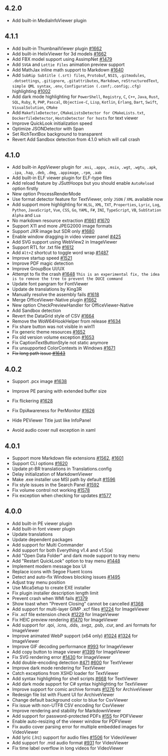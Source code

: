 ## 4.2.0

- Add built-in MediaInfoViewer plugin

## 4.1.1

- Add built-in ThumbnailViewer plugin [#1662](https://github.com/QL-Win/QuickLook/issues/1662)
- Add built-in HelixViewer for 3d models [#1662](https://github.com/QL-Win/QuickLook/issues/1662)
- Add FBX model support using AssimpNet [#1479](https://github.com/QL-Win/QuickLook/issues/1479)
- Add `SVGA` and `Lottie Files` animation preview support
- Add MathJax inline math support to Markdown [#1640](https://github.com/QL-Win/QuickLook/issues/1640)
- Add `SubRip Subtitle (.srt) files`, `Protobuf`, `NSIS`, `.gitmodules`, `.dotsettings`, `.gitignore`, `.gitattributes`, `Markdown`, `reStructuredText`, `simple QML syntax`, `.env`, `Configuration (.conf;.config;.cfg)` highlighting [#1002](https://github.com/QL-Win/QuickLook/issues/1002)
- Add dark mode highlighting for `PowerShell`, `Registry`, `C`, `C++`, `Java`, `Rust`, `SQL`, `Ruby`, `R`, `PHP`, `Pascal`, `Objective-C`, `Lisp`, `Kotlin`, `Erlang`, `Dart`, `Swift`, `VisualSolution`, `CMake`
- Add `MakefileDetector`, `CMakeListsDetector for CMakeLists.txt`, `DockerfileDetector`, `HostsDetector for hosts` for text viewer
- Improve QuickLook initialization speed
- Optimize JSONDetector with Span
- Set RichTextBox background to transparent
- Revert Add Sandbox detection from 4.1.0 which will call crash

## 4.1.0

- Add built-in AppViewer plugin for `.msi`, `.appx`, `.msix`, `.wgt`, `.wgtu`, `.apk`, `.ipa`, `.hap`, `.deb`, `.dmg`, `.appimage`, `.rpm`, `.aab`
- Add built-in ELF viewer plugin for ELF-type files
- Add reload feature by JSuttHoops but you should enable `AutoReload` option firstly
- New option ProcessRenderMode
- Use format detector feature for TextViewer, only `JSON` / `XML` available now
- Add support more highlighting for `HLSL`, `XML`, `TXT`, `Properties`, `Lyric`, `Log`, `Python`, `JavaScript`, `Vue`, `CSS`, `Go`, `YAML`, `F#`, `INI`, `TypeScript`, `VB`, `SubStation Alpha` and `Lua`
- No markdown resource extraction [#1661](https://github.com/QL-Win/QuickLook/issues/1661) [#1670](https://github.com/QL-Win/QuickLook/issues/1670)
- Support X11 and more JPEG2000 image formats
- Support JXR image but SDR only [#1680](https://github.com/QL-Win/QuickLook/issues/1680)
- Enable window dragging in video viewer panel [#425](https://github.com/QL-Win/QuickLook/issues/425)
- Add SVG support using WebView2 in ImageViewer
- Support RTL for .txt file [#1612](https://github.com/QL-Win/QuickLook/issues/1612)
- Add `Alt+Z` shortcut to toggle word wrap [#1487](https://github.com/QL-Win/QuickLook/issues/1487)
- Improve startup speed [#1521](https://github.com/QL-Win/QuickLook/issues/1521)
- Improve PDF magic detection
- Improve GroupBox UI/UX
- Attempt to fix the crash [#1648](https://github.com/QL-Win/QuickLook/issues/1648) `This is an experimental fix, the idea is to remove the tree to prevent the DUCE command`
- Update font pangram for FontViewer
- Update de translations by King3R
- Manually resolve the assembly fails [#1618](https://github.com/QL-Win/QuickLook/issues/1618)
- Merge OfficeViewer-Native plugin [#1662](https://github.com/QL-Win/QuickLook/issues/1662)
- New option CheckPreviewHandler for OfficeViewer-Native
- Add Sandbox detection
- Revert the DataGrid style of CSV [#1664](https://github.com/QL-Win/QuickLook/issues/1664)
- Remove the WoW64HookHelper from release [#1634](https://github.com/QL-Win/QuickLook/issues/1634)
- Fix share button was not visible in win11
- Fix generic theme resources [#1652](https://github.com/QL-Win/QuickLook/issues/1652)
- Fix old version volume exception [#1653](https://github.com/QL-Win/QuickLook/issues/1653)
- Fix CaptionTextButtonStyle not static anymore
- Fix unsupported ColorContexts in Windows [#1671](https://github.com/QL-Win/QuickLook/issues/1671)
- ~~Fix long path issue [#1643](https://github.com/QL-Win/QuickLook/issues/1643)~~

## 4.0.2

- Support .pcx image [#1638](https://github.com/QL-Win/QuickLook/issues/1638)
- Improve PE parsing with extended buffer size
- Fix flickering [#1628](https://github.com/QL-Win/QuickLook/issues/1628)
- Fix DpiAwareness for PerMonitor [#1626](https://github.com/QL-Win/QuickLook/issues/1626)

- Hide PEViewer Title just like InfoPanel
- Avoid audio cover null exception in xaml

## 4.0.1

- Support more Markdown file extensions [#1562](https://github.com/QL-Win/QuickLook/issues/1562), [#1601](https://github.com/QL-Win/QuickLook/issues/1601)
- Support CLI options [#1620](https://github.com/QL-Win/QuickLook/issues/1620)
- Update pt-BR translations in Translations.config
- Delay initialization of MarkdownViewer
- Make .exe installer use MSI path by default [#1596](https://github.com/QL-Win/QuickLook/issues/1596)
- Fix style issues in the Search Panel [#1592](https://github.com/QL-Win/QuickLook/issues/1592)
- Fix volume control not working [#1578](https://github.com/QL-Win/QuickLook/issues/1578)
- Fix exception when checking for updates [#1577](https://github.com/QL-Win/QuickLook/issues/1577)

## 4.0.0

- Add built-in PE viewer plugin
- Add built-in font viewer plugin
- Update translations
- Update dependent packages
- Add support for Multi Commander
- Add support for both Everything v1.4 and v1.5(a)
- Add "Open Data Folder" and dark mode support to tray menu
- Add "Restart QuickLook" option to tray menu [#1448](https://github.com/QL-Win/QuickLook/issues/1448)
- Implement modern message box UI
- Replace icons with Segoe Fluent Icons
- Detect and auto-fix Windows blocking issues [#1495](https://github.com/QL-Win/QuickLook/issues/1495)
- Adjust tray menu position
- Use MicaSetup to create EXE installer
- Fix plugin installer description length limit
- Prevent crash when WMI fails [#1379](https://github.com/QL-Win/QuickLook/issues/1379)
- Show toast when "Prevent Closing" cannot be cancelled [#1368](https://github.com/QL-Win/QuickLook/issues/1368)
- Add support for multi-layer GIMP .xcf files [#1224](https://github.com/QL-Win/QuickLook/issues/1224) for ImageViewer
- Fix .xcf file extension check [#1229](https://github.com/QL-Win/QuickLook/issues/1229) for ImageViewer
- Fix HEIC preview rendering [#1470](https://github.com/QL-Win/QuickLook/issues/1470) for ImageViewer
- Add support for .qoi, .icns, .dds, .svgz, .psb, .cur, and .ani formats for ImageViewer
- Improve animated WebP support (x64 only) [#1024](https://github.com/QL-Win/QuickLook/issues/1024) [#1324](https://github.com/QL-Win/QuickLook/issues/1324) for ImageViewer
- Improve GIF decoding performance [#993](https://github.com/QL-Win/QuickLook/issues/993) for ImageViewer
- Add copy button to image viewer [#1399](https://github.com/QL-Win/QuickLook/issues/1399) for ImageViewer
- Fix SVG rendering error [#1430](https://github.com/QL-Win/QuickLook/issues/1430) for ImageViewer
- Add double-encoding detection [#471](https://github.com/QL-Win/QuickLook/issues/471) [#600](https://github.com/QL-Win/QuickLook/issues/600) for TextViewer
- Improve dark mode rendering for TextViewer
- Catch exceptions from XSHD loader for TextViewer
- Add syntax highlighting for shell scripts [#668](https://github.com/QL-Win/QuickLook/issues/668) for TextViewer
- Add dark mode support for C# syntax highlighting for TextViewer
- Improve support for comic archive formats [#1276](https://github.com/QL-Win/QuickLook/issues/1276) for ArchiveViewer
- Redesign file list with Fluent UI for ArchiveViewer
- Change default background color to blue for CsvViewer
- Fix issue with non-UTF8 CSV encoding for CsvViewer
- Improve rendering and stability for MarkdownViewer
- Add support for password-protected PDFs [#155](https://github.com/QL-Win/QuickLook/issues/155) for PDFViewer
- Enable auto-resizing of the viewer window for PDFViewer
- Fix audio cover parsing error for multiple embedded images for VideoViewer
- Add lyric (.lrc) support for audio files [#1506](https://github.com/QL-Win/QuickLook/issues/1506) for VideoViewer
- Add support for .mid audio format [#931](https://github.com/QL-Win/QuickLook/issues/931) for VideoViewer
- Fix time label overflow in long videos for VideoViewer
